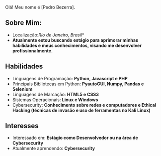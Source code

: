 
Olá! Meu nome é [Pedro Bezerra].

## Sobre Mim:
- Localização:*Rio de Janeiro, Brasil**
- **Atualmente estou buscando estágio para aprimorar minhas habilidades e meus conhecimentos, visando me desenvolver profissionalmente.**

## Habilidades

- Linguagens de Programação: **Python, Javascript e PHP**
- Principais Bibliotecas em Python: **PyautoGUI, Numpy, Pandas e Selenium**
- Linguagens de Marcação: **HTML5 e CSS3**
- Sistemas Operacionais: **Linux e Windows**
- Cybersecurity: **Conhecimento sobre redes e computadores e Ethical Hacking (técnicas de invasão e uso de ferramentas no Kali Linux)**

## Interesses

- Interessado em: **Estágio como Desenvolvedor ou na área de Cybersecurity**
- Atualmente aprendendo: **Cybersecurity**
